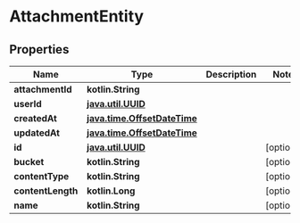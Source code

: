 
# AttachmentEntity

## Properties
Name | Type | Description | Notes
------------ | ------------- | ------------- | -------------
**attachmentId** | **kotlin.String** |  | 
**userId** | [**java.util.UUID**](java.util.UUID) |  | 
**createdAt** | [**java.time.OffsetDateTime**](java.time.OffsetDateTime) |  | 
**updatedAt** | [**java.time.OffsetDateTime**](java.time.OffsetDateTime) |  | 
**id** | [**java.util.UUID**](java.util.UUID) |  |  [optional]
**bucket** | **kotlin.String** |  |  [optional]
**contentType** | **kotlin.String** |  |  [optional]
**contentLength** | **kotlin.Long** |  |  [optional]
**name** | **kotlin.String** |  |  [optional]



